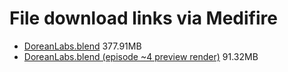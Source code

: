 # File download links via Medifire

* [DoreanLabs.blend](https://www.mediafire.com/file/ky0o28r6nc6zfuw/DoreanLabs.blend/file) 377.91MB
* [DoreanLabs.blend (episode ~4 preview render)](https://www.mediafire.com/file/fbkc54wwdy0v9tq/DoreanLabs.blend/file) 91.32MB
